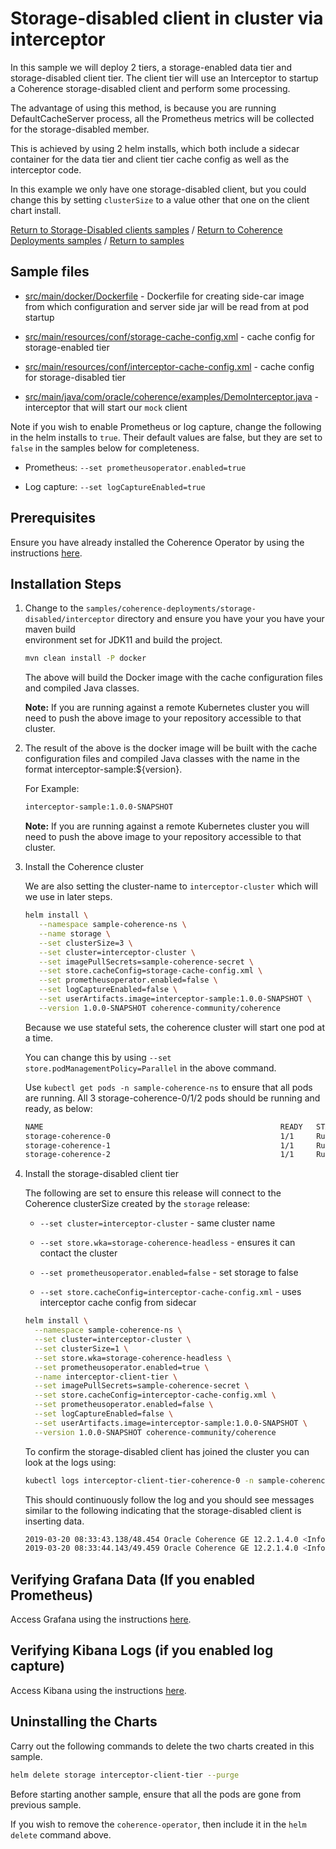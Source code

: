# Storage-disabled client in cluster via interceptor

In this sample we will deploy 2 tiers, a storage-enabled data tier and
storage-disabled client tier. The client tier will use an Interceptor to
startup a Coherence storage-disabled client and perform some processing.

The advantage of using this method, is because you are running DefaultCacheServer
process, all the Prometheus metrics will be collected for the storage-disabled member.

This is achieved by using 2 helm installs, which both include a sidecar container
for the data tier and client tier cache config as well as the interceptor code.

In this example we only have one storage-disabled client, but you could change this by setting `clusterSize` to a value other that one on the client chart install.

[Return to Storage-Disabled clients samples](../) / [Return to Coherence Deployments samples](../../) / [Return to samples](../../../README.md#list-of-samples)

## Sample files

* [src/main/docker/Dockerfile](src/main/docker/Dockerfile) - Dockerfile for creating side-car image from which configuration
  and server side jar will be read from at pod startup

* [src/main/resources/conf/storage-cache-config.xml](src/main/resources/conf/storage-cache-config.xml) - cache config for storage-enabled tier

* [src/main/resources/conf/interceptor-cache-config.xml](src/main/resources/conf/interceptor-cache-config.xml) - cache config for storage-disabled tier

* [src/main/java/com/oracle/coherence/examples/DemoInterceptor.java](src/main/java/com/oracle/coherence/examples/DemoInterceptor.java) - interceptor that will start our `mock` client

Note if you wish to enable Prometheus or log capture, change the following in the helm installs to `true`. Their default values are false, but they are set to `false` in the samples below for completeness.

* Prometheus: `--set prometheusoperator.enabled=true`

* Log capture: `--set logCaptureEnabled=true`

## Prerequisites

Ensure you have already installed the Coherence Operator by using the instructions [here](here).

## Installation Steps

1. Change to the `samples/coherence-deployments/storage-disabled/interceptor` directory and ensure you have your you have your maven build     
   environment set for JDK11 and build the project.

   ```bash
   mvn clean install -P docker
   ```

   The above will build the Docker image with the cache configuration files and compiled Java classes.

   **Note:** If you are running against a remote Kubernetes cluster you will need to
   push the above image to your repository accessible to that cluster.

1. The result of the above is the docker image will be built with the cache configuration files
   and compiled Java classes with the name in the format interceptor-sample:${version}.

   For Example:

   ```bash
   interceptor-sample:1.0.0-SNAPSHOT
   ```

   **Note:** If you are running against a remote Kubernetes cluster you will need to
   push the above image to your repository accessible to that cluster.


1. Install the Coherence cluster

   We are also setting the cluster-name to `interceptor-cluster` which will we use in later steps.

   ```bash
   helm install \
      --namespace sample-coherence-ns \
      --name storage \
      --set clusterSize=3 \
      --set cluster=interceptor-cluster \
      --set imagePullSecrets=sample-coherence-secret \
      --set store.cacheConfig=storage-cache-config.xml \
      --set prometheusoperator.enabled=false \
      --set logCaptureEnabled=false \
      --set userArtifacts.image=interceptor-sample:1.0.0-SNAPSHOT \
      --version 1.0.0-SNAPSHOT coherence-community/coherence
   ```

   Because we use stateful sets, the coherence cluster will start one pod at a time.
   
   You can change this by using `--set store.podManagementPolicy=Parallel` in the above command.
    
   Use `kubectl get pods -n sample-coherence-ns` to ensure that all pods are running.
   All 3 storage-coherence-0/1/2 pods should be running and ready, as below:

   ```bash
   NAME                                                     READY   STATUS    RESTARTS   AGE
   storage-coherence-0                                      1/1     Running   0          4m
   storage-coherence-1                                      1/1     Running   0          2m
   storage-coherence-2                                      1/1     Running   0          1m
   ```

1. Install the storage-disabled client tier

   The following are set to ensure this release will connect to the Coherence clusterSize
   created by the `storage` release:

   * `--set cluster=interceptor-cluster` - same cluster name

   * `--set store.wka=storage-coherence-headless` - ensures it can contact the cluster

   * `--set prometheusoperator.enabled=false` - set storage to false

   * `--set store.cacheConfig=interceptor-cache-config.xml` - uses interceptor cache config from sidecar

   ```bash
   helm install \
     --namespace sample-coherence-ns \
     --set cluster=interceptor-cluster \
     --set clusterSize=1 \
     --set store.wka=storage-coherence-headless \
     --set prometheusoperator.enabled=true \
     --name interceptor-client-tier \
     --set imagePullSecrets=sample-coherence-secret \
     --set store.cacheConfig=interceptor-cache-config.xml \
     --set prometheusoperator.enabled=false \
     --set logCaptureEnabled=false \
     --set userArtifacts.image=interceptor-sample:1.0.0-SNAPSHOT \
     --version 1.0.0-SNAPSHOT coherence-community/coherence
   ```

   To confirm the storage-disabled client has joined the cluster you can look at the logs using:

   ```bash
   kubectl logs interceptor-client-tier-coherence-0 -n sample-coherence-ns -f
   ```

   This should continuously follow the log and you should see messages similar to the following
   indicating that the storage-disabled client is inserting data.

   ```bash
   2019-03-20 08:33:43.138/48.454 Oracle Coherence GE 12.2.1.4.0 <Info> (thread=pool-1-thread-1, member=4): Inserted key=40, value=08:33:43
   2019-03-20 08:33:44.143/49.459 Oracle Coherence GE 12.2.1.4.0 <Info> (thread=pool-1-thread-1, member=4): Inserted key=41, value=08:33:44
   ```

## Verifying Grafana Data (If you enabled Prometheus)

Access Grafana using the instructions [here](../../../README.md#access-grafana).

## Verifying Kibana Logs (if you enabled log capture)

Access Kibana using the instructions [here](../../../README.md#access-kibana).

## Uninstalling the Charts

Carry out the following commands to delete the two charts created in this sample.

```bash
helm delete storage interceptor-client-tier --purge
```

Before starting another sample, ensure that all the pods are gone from previous sample.

If you wish to remove the `coherence-operator`, then include it in the `helm delete` command above.

